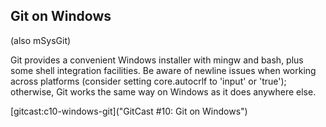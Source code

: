 ## Git on Windows ##

(also mSysGit)

Git provides a convenient Windows installer with mingw and bash, plus some shell integration facilities.
Be aware of newline issues when working across platforms (consider setting core.autocrlf to 'input' or 'true');
otherwise, Git works the same way on Windows as it does anywhere else.

[gitcast:c10-windows-git]("GitCast #10: Git on Windows")
